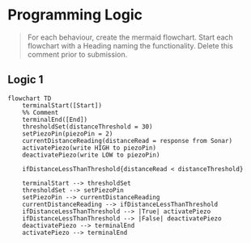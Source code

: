 # Programming Logic

> For each behaviour, create the mermaid flowchart. Start each flowchart with a Heading naming the functionality. Delete this comment prior to submission.

## Logic 1

```mermaid
flowchart TD
    terminalStart([Start])
    %% Comment
    terminalEnd([End])
    thresholdSet(distanceThreshold = 30)
    setPiezoPin(piezoPin = 2)
    currentDistanceReading(distanceRead = response from Sonar)
    activatePiezo(write HIGH to piezoPin)
    deactivatePiezo(write LOW to piezoPin)

    ifDistanceLessThanThreshold{distanceRead < distanceThreshold}

    terminalStart --> thresholdSet
    thresholdSet --> setPiezoPin
    setPiezoPin --> currentDistanceReading
    currentDistanceReading --> ifDistanceLessThanThreshold
    ifDistanceLessThanThreshold --> |True| activatePiezo
    ifDistanceLessThanThreshold --> |False| deactivatePiezo
    deactivatePiezo --> terminalEnd
    activatePiezo --> terminalEnd
```
